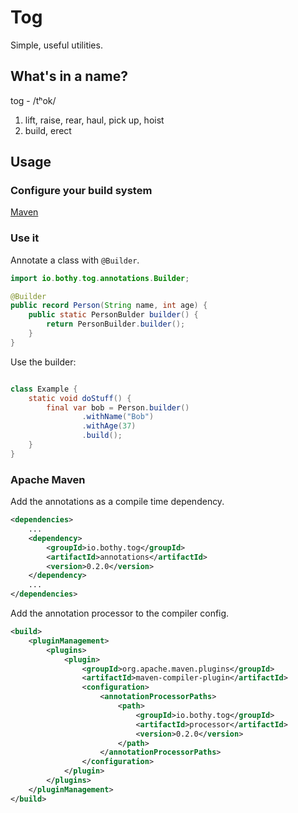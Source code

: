 # Tog
Simple, useful utilities.

## What's in a name?
tog - /tʰok/
1. lift, raise, rear, haul, pick up, hoist
2. build, erect

## Usage
### Configure your build system

[Maven](#apache-maven)

### Use it
Annotate a class with `@Builder`.
```java
import io.bothy.tog.annotations.Builder;

@Builder
public record Person(String name, int age) {
    public static PersonBulder builder() {
        return PersonBuilder.builder();
    }
}
```
Use the builder:
```java

class Example {
    static void doStuff() {
        final var bob = Person.builder()
                .withName("Bob")
                .withAge(37)
                .build();
    }
}
```

### Apache Maven
Add the annotations as a compile time dependency.
```xml
<dependencies>
    ...
    <dependency>
        <groupId>io.bothy.tog</groupId>
        <artifactId>annotations</artifactId>
        <version>0.2.0</version>
    </dependency>
    ...
</dependencies>
```

Add the annotation processor to the compiler config.
```xml
<build>
    <pluginManagement>
        <plugins>
            <plugin>
                <groupId>org.apache.maven.plugins</groupId>
                <artifactId>maven-compiler-plugin</artifactId>
                <configuration>
                    <annotationProcessorPaths>
                        <path>
                            <groupId>io.bothy.tog</groupId>
                            <artifactId>processor</artifactId>
                            <version>0.2.0</version>
                        </path>
                    </annotationProcessorPaths>
                </configuration>
            </plugin>
        </plugins>
    </pluginManagement>
</build>
```
